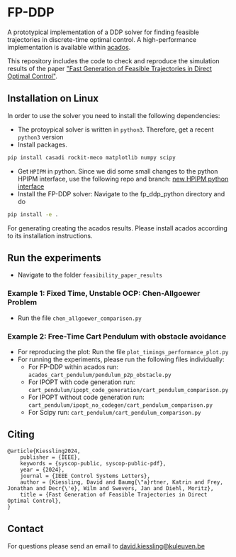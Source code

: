# FP-DDP
A prototypical implementation of a DDP solver for finding feasible trajectories in discrete-time optimal control. A high-performance implementation is available within [acados](https://github.com/acados/acados).

This repository includes the code to check and reproduce the simulation results of the paper ["Fast Generation of Feasible Trajectories in Direct Optimal Control"](https://arxiv.org/abs/2403.10115).

## Installation on Linux

In order to use the solver you need to install the following dependencies:
- The protoypical solver is written in `python3`. Therefore, get a recent `python3` version
- Install packages.
```bash
pip install casadi rockit-meco matplotlib numpy scipy
```
- Get `HPIPM` in python. Since we did some small changes to the python HPIPM interface, use the following repo and branch: <a href="https://github.com/sandmaennchen/hpipm/tree/nice_interface">new HPIPM python interface</a>
- Install the FP-DDP solver: Navigate to the fp_ddp_python directory and do
```bash
pip install -e .
```
For generating creating the acados results. Please install acados according to its installation instructions.

## Run the experiments
- Navigate to the folder `feasibility_paper_results`

### Example 1: Fixed Time, Unstable OCP: Chen-Allgoewer Problem
- Run the file `chen_allgoewer_comparison.py`

### Example 2: Free-Time Cart Pendulum with obstacle avoidance
- For reproducing the plot: Run the file `plot_timings_performance_plot.py`
- For running the experiments, please run the following files individually:
  - For FP-DDP within acados run: `acados_cart_pendulum/pendulum_p2p_obstacle.py`
  - For IPOPT with code generation run: `cart_pendulum/ipopt_code_generation/cart_pendulum_comparison.py`
  - For IPOPT without code generation run: `cart_pendulum/ipopt_no_codegen/cart_pendulum_comparison.py`
  - For Scipy run: `cart_pendulum/cart_pendulum_comparison.py`

## Citing
```
@article{Kiessling2024,
	publisher = {IEEE},
	keywords = {syscop-public, syscop-public-pdf},
	year = {2024},
	journal = {IEEE Control Systems Letters},
	author = {Kiessling, David and Baumg{\"a}rtner, Katrin and Frey, Jonathan and Decr{\'e}, Wilm and Swevers, Jan and Diehl, Moritz},
	title = {Fast Generation of Feasible Trajectories in Direct Optimal Control},
}
```

## Contact
For questions please send an email to david.kiessling@kuleuven.be
